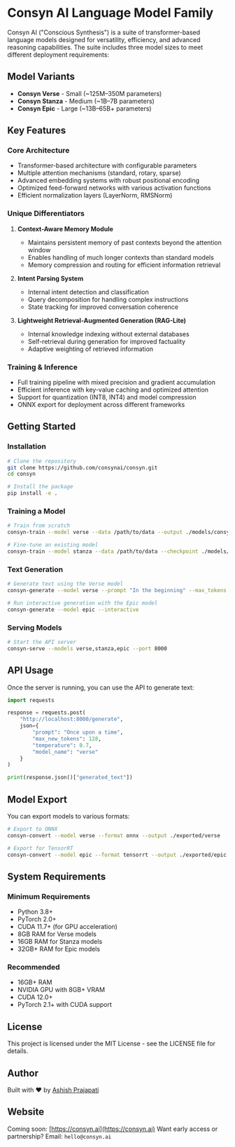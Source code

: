 # Consyn AI Language Model Family

Consyn AI ("Conscious Synthesis") is a suite of transformer-based language models designed for versatility, efficiency, and advanced reasoning capabilities. The suite includes three model sizes to meet different deployment requirements:

## Model Variants

- **Consyn Verse** - Small (~125M–350M parameters)
- **Consyn Stanza** - Medium (~1B–7B parameters)
- **Consyn Epic** - Large (~13B–65B+ parameters)

## Key Features

### Core Architecture

- Transformer-based architecture with configurable parameters
- Multiple attention mechanisms (standard, rotary, sparse)
- Advanced embedding systems with robust positional encoding
- Optimized feed-forward networks with various activation functions
- Efficient normalization layers (LayerNorm, RMSNorm)

### Unique Differentiators

1. **Context-Aware Memory Module**
   - Maintains persistent memory of past contexts beyond the attention window
   - Enables handling of much longer contexts than standard models
   - Memory compression and routing for efficient information retrieval

2. **Intent Parsing System**
   - Internal intent detection and classification
   - Query decomposition for handling complex instructions
   - State tracking for improved conversation coherence

3. **Lightweight Retrieval-Augmented Generation (RAG-Lite)**
   - Internal knowledge indexing without external databases
   - Self-retrieval during generation for improved factuality
   - Adaptive weighting of retrieved information

### Training & Inference

- Full training pipeline with mixed precision and gradient accumulation
- Efficient inference with key-value caching and optimized attention
- Support for quantization (INT8, INT4) and model compression
- ONNX export for deployment across different frameworks

## Getting Started

### Installation

```bash
# Clone the repository
git clone https://github.com/consynai/consyn.git
cd consyn

# Install the package
pip install -e .
```

### Training a Model

```bash
# Train from scratch
consyn-train --model verse --data /path/to/data --output ./models/consyn_verse

# Fine-tune an existing model
consyn-train --model stanza --data /path/to/data --checkpoint ./models/consyn_stanza --output ./models/consyn_stanza_ft
```

### Text Generation

```bash
# Generate text using the Verse model
consyn-generate --model verse --prompt "In the beginning" --max_tokens 128

# Run interactive generation with the Epic model
consyn-generate --model epic --interactive
```

### Serving Models

```bash
# Start the API server
consyn-serve --models verse,stanza,epic --port 8000
```

## API Usage

Once the server is running, you can use the API to generate text:

```python
import requests

response = requests.post(
    "http://localhost:8000/generate",
    json={
        "prompt": "Once upon a time",
        "max_new_tokens": 128,
        "temperature": 0.7,
        "model_name": "verse"
    }
)

print(response.json()["generated_text"])
```

## Model Export

You can export models to various formats:

```bash
# Export to ONNX
consyn-convert --model verse --format onnx --output ./exported/verse

# Export for TensorRT
consyn-convert --model epic --format tensorrt --output ./exported/epic
```

## System Requirements

### Minimum Requirements

- Python 3.8+
- PyTorch 2.0+
- CUDA 11.7+ (for GPU acceleration)
- 8GB RAM for Verse models
- 16GB RAM for Stanza models
- 32GB+ RAM for Epic models

### Recommended

- 16GB+ RAM
- NVIDIA GPU with 8GB+ VRAM
- CUDA 12.0+
- PyTorch 2.1+ with CUDA support

## License

This project is licensed under the MIT License - see the LICENSE file for details.

## Author

Built with ❤️ by [Ashish Prajapati](https://www.linkedin.com/in/prajapatiashish)

## Website

Coming soon: [https://consyn.ai](https://consyn.ai)
Want early access or partnership? Email: `hello@consyn.ai`